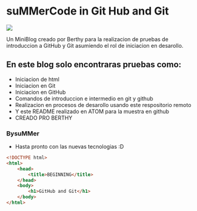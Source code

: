 
# suMMerCode in Git Hub and Git
![](https://github.com/suMMerBerthy/Prueba2/blob/main/imagenes/FOTOSUMMER.jpg)

Un MiniBlog creado por Berthy para la realizacion de pruebas de introduccion a GitHub y Git asumiendo el rol de iniciacion en desarollo.

## En este blog solo encontraras pruebas como:
* Iniciacion de html
* Iniciacion en Git
* Iniciacion en GitHub
* Comandos de introduccion e intermedio en git y github
* Realizacion en procesos de desarollo usando este respositorio remoto
* Y este README realizado en ATOM para la muestra en github
* CREADO PRO BERTHY 

### BysuMMer
* Hasta pronto con las nuevas tecnologias :D

```html
<!DOCTYPE html>
<html>
    <head>
        <title>BEGINNING</title>
    </head>
    <body>
        <h1>GitHub and Git</h1>
    </body>
</html>
```
